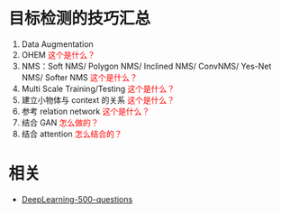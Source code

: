 


# 目标检测的技巧汇总

1. Data Augmentation
2. OHEM <span style="color:red;">这个是什么？</span>
3. NMS：Soft NMS/ Polygon NMS/ Inclined NMS/ ConvNMS/ Yes-Net NMS/ Softer NMS <span style="color:red;">这个是什么？</span>
4. Multi Scale Training/Testing <span style="color:red;">这个是什么？</span>
5. 建立小物体与 context 的关系 <span style="color:red;">这个是什么？</span>
6. 参考 relation network <span style="color:red;">这个是什么？</span>
7. 结合 GAN <span style="color:red;">怎么做的？</span>
8. 结合 attention <span style="color:red;">怎么结合的？</span>







# 相关

- [DeepLearning-500-questions](https://github.com/scutan90/DeepLearning-500-questions)
